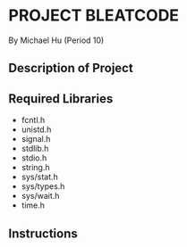 # PROJECT BLEATCODE
By Michael Hu (Period 10) 
## Description of Project
## Required Libraries
- fcntl.h
- unistd.h
- signal.h
- stdlib.h
- stdio.h
- string.h
- sys/stat.h
- sys/types.h
- sys/wait.h
- time.h
## Instructions
